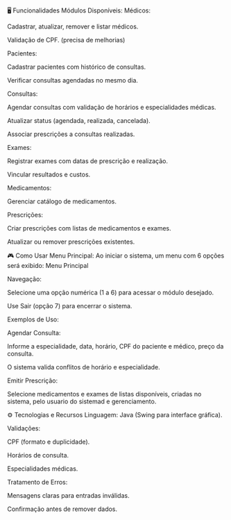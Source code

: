 🖥️ Funcionalidades
Módulos Disponíveis:
   Médicos:

Cadastrar, atualizar, remover e listar médicos.

Validação de CPF. (precisa de melhorias)

  Pacientes:

Cadastrar pacientes com histórico de consultas.

Verificar consultas agendadas no mesmo dia.

  Consultas:

Agendar consultas com validação de horários e especialidades médicas.

Atualizar status (agendada, realizada, cancelada).

Associar prescrições a consultas realizadas.

  Exames:

Registrar exames com datas de prescrição e realização.

Vincular resultados e custos.

  Medicamentos:

Gerenciar catálogo de medicamentos.

  Prescrições:

Criar prescrições com listas de medicamentos e exames.

Atualizar ou remover prescrições existentes.

🎮 Como Usar
Menu Principal:
Ao iniciar o sistema, um menu com 6 opções será exibido:
Menu Principal

Navegação:

Selecione uma opção numérica (1 a 6) para acessar o módulo desejado.

Use Sair (opção 7) para encerrar o sistema.

Exemplos de Uso:

Agendar Consulta:

Informe a especialidade, data, horário, CPF do paciente e médico, preço da consulta.

O sistema valida conflitos de horário e especialidade.

Emitir Prescrição:

Selecione medicamentos e exames de listas disponíveis, criadas no sistema, pelo usuario do sistemad e gerenciamento.

⚙️ Tecnologias e Recursos
Linguagem: Java (Swing para interface gráfica).

Validações:

CPF (formato e duplicidade).

Horários de consulta.

Especialidades médicas.

Tratamento de Erros:

Mensagens claras para entradas inválidas.

Confirmação antes de remover dados.

